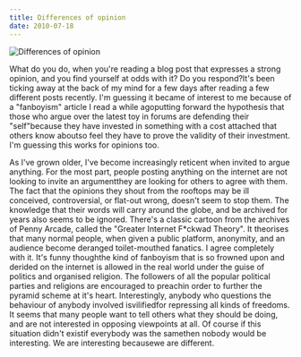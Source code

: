 ```yaml
---
title: Differences of opinion
date: 2010-07-18
---
```


![Differences of opinion](https://source.unsplash.com/gp8BLyaTaA0/1600x900)

What do you do, when you're reading a blog post that expresses a strong opinion, and you find yourself at odds with it? Do you respond?It's been ticking away at the back of my mind for a few days after reading a few different posts recently. I'm guessing it became of interest to me because of a "fanboyism" article I read a while agoputting forward the hypothesis that those who argue over the latest toy in forums are defending their "self"because they have invested in something with a cost attached that others know aboutso feel they have to prove the validity of their investment. I'm guessing this works for opinions too.

As I've grown older, I've become increasingly reticent when invited to argue anything. For the most part, people posting anything on the internet are not looking to invite an argumentthey are looking for others to agree with them. The fact that the opinions they shout from the rooftops may be ill conceived, controversial, or flat-out wrong, doesn't seem to stop them. The knowledge that their words will carry around the globe, and be archived for years also seems to be ignored. There's a classic cartoon from the archives of Penny Arcade, called the "Greater Internet F*ckwad Theory". It theorises that many normal people, when given a public platform, anonymity, and an audience become deranged toilet-mouthed fanatics. I agree completely with it. It's funny thoughthe kind of fanboyism that is so frowned upon and derided on the internet is allowed in the real world under the guise of politics and organised religion. The followers of all the popular political parties and religions are encouraged to preachin order to further the pyramid scheme at it's heart. Interestingly, anybody who questions the behaviour of anybody involved isvilifiedfor repressing all kinds of freedoms. It seems that many people want to tell others what they should be doing, and are not interested in opposing viewpoints at all. Of course if this situation didn't existif everybody was the samethen nobody would be interesting. We are interesting becausewe are different.